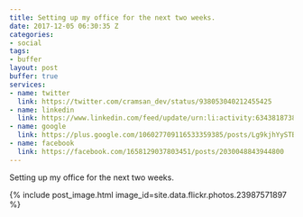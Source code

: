 ```yaml
---
title: Setting up my office for the next two weeks.
date: 2017-12-05 06:30:35 Z
categories:
- social
tags:
- buffer
layout: post
buffer: true
services:
- name: twitter
  link: https://twitter.com/cramsan_dev/status/938053040212455425
- name: linkedin
  link: https://www.linkedin.com/feed/update/urn:li:activity:6343818738084642816
- name: google
  link: https://plus.google.com/106027709116533359385/posts/Lg9kjhYySTB
- name: facebook
  link: https://facebook.com/1658129037803451/posts/2030048843944800
---
```


Setting up my office for the next two weeks.

{% include post_image.html image_id=site.data.flickr.photos.23987571897 %}

